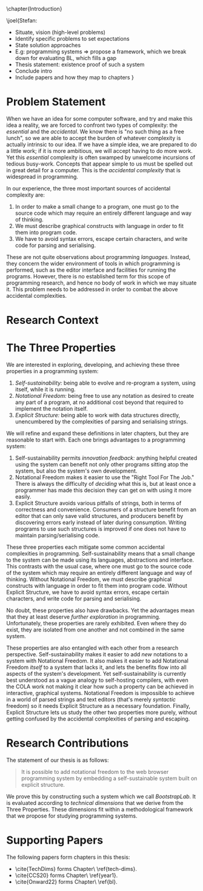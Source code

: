 \chapter{Introduction}

\joel{Stefan:
- Situate, vision (high-level problems)
- Identify specific problems to set expectations
- State solution approaches
- E.g: programming systems => propose a framework, which we break down for evaluating BL, which fills a gap
- Thesis statement: existence proof of such a system
- Conclude intro
- Include papers and how they map to chapters
}

# Problem Statement
When we have an idea for some computer software, and try and make this idea a reality, we are forced to confront two types of complexity: the *essential* and the *accidental*. We know there is "no such thing as a free lunch", so we are able to accept the burden of whatever complexity is actually intrinsic to our idea. If we have a simple idea, we are prepared to do a little work; if it is more ambitious, we will accept having to do more work. Yet this *essential* complexity is often swamped by unwelcome incursions of tedious busy-work. Concepts that appear simple to us must be spelled out in great detail for a computer. This is the *accidental complexity* that is widespread in programming.

In our experience, the three most important sources of accidental complexity are:

1. In order to make a small change to a program, one must go to the source code which may require an entirely different language and way of thinking.
2. We must describe graphical constructs with language in order to fit them into program code.
3. We have to avoid syntax errors, escape certain characters, and write code for parsing and serialising.

These are not quite observations about programming *languages.* Instead, they concern the wider environment of tools in which programming is performed, such as the editor interface and facilities for running the programs. However, there is no established term for this scope of programming research, and hence no body of work in which we may situate it. This problem needs to be addressed in order to combat the above accidental complexities.

# Research Context


# The Three Properties

We are interested in exploring, developing, and achieving these three properties in a programming system:

1. *Self-sustainability:* being able to evolve and re-program a system, using itself, while it is running.
2. *Notational Freedom:* being free to use any notation as desired to create any part of a program, at no additional cost beyond that required to implement the notation itself.
3. *Explicit Structure:* being able to work with data structures directly, unencumbered by the complexities of parsing and serialising strings.

We will refine and expand these definitions in later chapters, but they are reasonable to start with. Each one brings advantages to a programming system:

1. Self-sustainability permits *innovation feedback:* anything helpful created using the system can benefit not only other programs sitting atop the system, but also the system's own development.
2. Notational Freedom makes it easier to use the "Right Tool For The Job." There is always the difficulty of *deciding* what this is, but at least once a programmer has made this decision they can get on with using it more easily.
3. Explicit Structure avoids various pitfalls of strings, both in terms of correctness and convenience. Consumers of a structure benefit from an editor that can only save valid structures, and producers benefit by discovering errors early instead of later during consumption. Writing programs to use such structures is improved if one does not have to maintain parsing/serialising code.

These three properties each mitigate some common accidental complexities in programming. Self-sustainability means that a small change to the system can be made using its languages, abstractions and interface. This contrasts with the usual case, where one must go to the source code of the system which may require an entirely different language and way of thinking. Without Notational Freedom, we must describe graphical constructs with language in order to fit them into program code. Without Explicit Structure, we have to avoid syntax errors, escape certain characters, and write code for parsing and serialising.

No doubt, these properties also have drawbacks. Yet the advantages mean that they at least deserve *further exploration* in programming. Unfortunately, these properties are rarely exhibited. Even where they do exist, they are isolated from one another and not combined in the same system.

These properties are also entangled with each other from a research perspective. Self-sustainability makes it easier to add *new* notations to a system with Notational Freedom. It also makes it easier to add Notational Freedom *itself* to a system that lacks it, and lets the benefits flow into all aspects of the system's development. Yet self-sustainability is currently best understood as a vague analogy to self-hosting compilers, with even the COLA work not making it clear how such a property can be achieved in interactive, graphical systems. Notational Freedom is impossible to achieve in a world of parsed strings and text editors (that's merely *syntactic* freedom) so it needs Explicit Structure as a necessary foundation. Finally, Explicit Structure lets us study the other two properties more purely, without getting confused by the accidental complexities of parsing and escaping.

# Research Contributions

The statement of our thesis is as follows:

> It is possible to add notational freedom to the web browser programming system by embedding a self-sustainable system built on explicit structure.

We prove this by constructing such a system which we call *BootstrapLab.* It is evaluated according to *technical dimensions* that we derive from the Three Properties. These dimensions fit within a methodological framework that we propose for studying programming systems.

# Supporting Papers
The following papers form chapters in this thesis:

* \cite{TechDims} forms Chapter\ \ref{tech-dims}.
* \cite{CCS20} forms Chapter\ \ref{year1}.
* \cite{Onward22} forms Chapter\ \ref{bl}.

